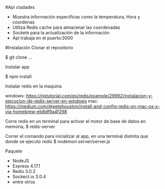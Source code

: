 #Api ciudades
- Muestra información especificas como la temperatura, Hora y coordenas
- Utiliza Redis cache para almacenar las coordenadas
- Sockets para la actualización de la información
- Api trabaja en el puerto:3000

#Instalación
Clonar el repositorio

$ git clone ...

Instalar app

$ npm install

Instalar redis en la maquina 

windows: https://riptutorial.com/es/redis/example/29962/instalacion-y-ejecucion-de-redis-server-en-windows
mac: https://medium.com/@petehouston/install-and-config-redis-on-mac-os-x-via-homebrew-eb8df9a4f298

Corre redis en un terminal para activar el motor de base de datos en memoria,
$ redis-server

Correr el comando para inicializar al app, en una terminal distinta que donde se ejecuto redis
$ nodemon server/server.js

Paquete

- NodeJS
- Express 4.17.1
- Redis 3.0.2
- Sockect.io 3.0.4  
- entre otros

